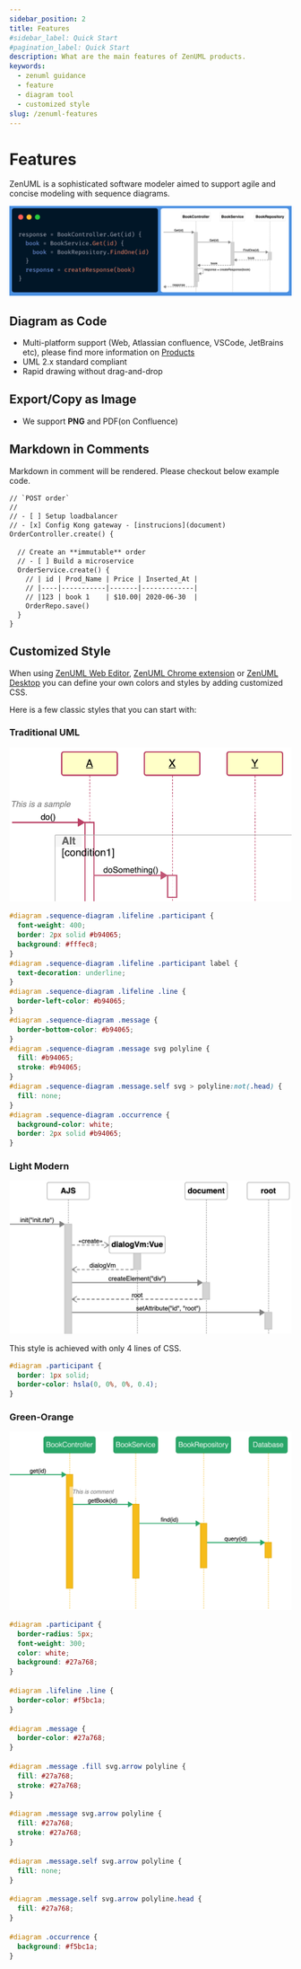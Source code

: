 ```yaml
---
sidebar_position: 2
title: Features
#sidebar_label: Quick Start
#pagination_label: Quick Start
description: What are the main features of ZenUML products.
keywords:
  - zenuml guidance
  - feature
  - diagram tool
  - customized style
slug: /zenuml-features
---
```


# Features

ZenUML is a sophisticated software modeler aimed to support agile and concise modeling with sequence diagrams.

![](../../static/img/docs/features-01.png)

## Diagram as Code

- Multi-platform support (Web, Atlassian confluence, VSCode, JetBrains etc), please find more information on [Products](/docs/products/)
- UML 2.x standard compliant
- Rapid drawing without drag-and-drop

## Export/Copy as Image

- We support **PNG** and PDF(on Confluence)

## Markdown in Comments

Markdown in comment will be rendered. Please checkout below example code.

```zenuml title=Loops
// `POST order`
//
// - [ ] Setup loadbalancer
// - [x] Config Kong gateway - [instrucions](document)
OrderController.create() {

  // Create an **immutable** order
  // - [ ] Build a microservice
  OrderService.create() {
    // | id | Prod_Name | Price | Inserted_At |
    // |----|-----------|-------|-------------|
    // |123 | book 1    | $10.00| 2020-06-30  |
    OrderRepo.save()
  }
}
```

## Customized Style

When using [ZenUML Web Editor](/docs/products/zenuml-online-editor), [ZenUML Chrome extension](/docs/products/zenuml-diagrams-chrome-extension) or [ZenUML Desktop](/docs/products/zenuml-desktop) you can define your own colors and styles by adding customized CSS.

Here is a few classic styles that you can start with:

### Traditional UML

![](../../static/img/docs/features-02.png)

```css
#diagram .sequence-diagram .lifeline .participant {
  font-weight: 400;
  border: 2px solid #b94065;
  background: #fffec8;
}
#diagram .sequence-diagram .lifeline .participant label {
  text-decoration: underline;
}
#diagram .sequence-diagram .lifeline .line {
  border-left-color: #b94065;
}
#diagram .sequence-diagram .message {
  border-bottom-color: #b94065;
}
#diagram .sequence-diagram .message svg polyline {
  fill: #b94065;
  stroke: #b94065;
}
#diagram .sequence-diagram .message.self svg > polyline:not(.head) {
  fill: none;
}
#diagram .sequence-diagram .occurrence {
  background-color: white;
  border: 2px solid #b94065;
}
```

### Light Modern

![](../../static/img/docs/features-03.png)

This style is achieved with only 4 lines of CSS.

```css
#diagram .participant {
  border: 1px solid;
  border-color: hsla(0, 0%, 0%, 0.4);
}
```

### Green-Orange

![](../../static/img/docs/features-04.png)

```css
#diagram .participant {
  border-radius: 5px;
  font-weight: 300;
  color: white;
  background: #27a768;
}

#diagram .lifeline .line {
  border-color: #f5bc1a;
}

#diagram .message {
  border-color: #27a768;
}

#diagram .message .fill svg.arrow polyline {
  fill: #27a768;
  stroke: #27a768;
}

#diagram .message svg.arrow polyline {
  fill: #27a768;
  stroke: #27a768;
}

#diagram .message.self svg.arrow polyline {
  fill: none;
}

#diagram .message.self svg.arrow polyline.head {
  fill: #27a768;
}

#diagram .occurrence {
  background: #f5bc1a;
}
```
